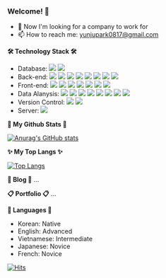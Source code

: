 ### Welcome! 👋


- 🧐 Now I'm looking for a company to work for
- 📫 How to reach me: yunjupark0817@gmail.com

<strong>🛠 Technology Stack 🛠</strong>
- Database: <img src="https://img.shields.io/badge/oracle-F80000?style=plastic&logo=oracle&logoColor=white"> <img src="https://img.shields.io/badge/mysql-4479A1?style=plastic&logo=mysql&logoColor=white">
- Back-end: <img src="https://img.shields.io/badge/JAVA-007396?style=plastic&logo=java&logoColor=white"> <img src="https://img.shields.io/badge/Spring-6DB33F?style=plastic&logo=Spring&logoColor=white"> <img src="https://img.shields.io/badge/SpringSecurity-6DB33F?style=plastic&logo=SpringSecurity&logoColor=white"> <img src="https://img.shields.io/badge/-MyBatis-%23000000?style=plastic&logo=MyBatis&logoColor=#FF0000"> <img src="https://img.shields.io/badge/-JSP-%23000000?style=plastic&logo=JSP&logoColor=white"> <img src="https://img.shields.io/badge/-JDBC-%23000000?style=plastic&logo=JDBC&logoColor=white">  <img src="https://img.shields.io/badge/-Servlet-%23000000?style=plastic&logo=Servlet&logoColor=white"> <img src="https://img.shields.io/badge/-EL/JSTL-%23000000?style=plastic&logo=EL/JSTL&logoColor=white">  
- Front-end: <img src="https://img.shields.io/badge/html-E34F26?style=plastic&logo=html5&logoColor=white"> <img src="https://img.shields.io/badge/css-1572B6?style=plastic&logo=css3&logoColor=white"> <img src="https://img.shields.io/badge/Javascript-F7DF1E?style=plastic&amp;logo=Javascript&amp;logoColor=black">
<img src="https://img.shields.io/badge/jquery-0769AD?style=plastic&logo=jquery&logoColor=white"> <img src="https://img.shields.io/badge/bootstrap-7952B3?style=plastic&logo=bootstrap&logoColor=white"> <img src="https://img.shields.io/badge/JSON-000000?style=plastic&logo=JSON&logoColor=white"> <img src="https://img.shields.io/badge/Ajax-007396?style=plastic&logo=Ajax&logoColor=white">
- Data Alanysis: <a href="https://www.python.org/"><img src="https://img.shields.io/badge/Python-3776AB?style=plastic&amp;logo=Python&amp;logoColor=white"></a> <img src="https://img.shields.io/badge/Selenium-43B02A?style=plastic&logo=Selenium&logoColor=white"> <img src="https://img.shields.io/badge/-Numpy-%23013243?style=plastic"> <img src="https://img.shields.io/badge/-Pandas-%23150458?style=plastic"> <img src="https://img.shields.io/badge/-BeautifulSoup-%23808080?style=plastic&logo=BeautifulSoup&logoColor=white"> <img src="https://img.shields.io/badge/-matplotlib-%23808080?style=plastic&logo=matplotlib&logoColor=white"> <img src="https://img.shields.io/badge/-seaborn-%23808080?style=plastic&logo=seaborn&logoColor=white"> <img src="https://img.shields.io/badge/-Open API(NAVER, data.go.kr, etc...)-%23808080?style=plastic&logo=Open API(NAVER, data.go.kr, etc...)&logoColor=white">  
- Version Control: <img src="https://img.shields.io/badge/git-F05032?style=plastic&logo=git&logoColor=white"> <img src="https://img.shields.io/badge/github-181717?style=plastic&logo=github&logoColor=white">
- Server: <a href="https://tomcat.apache.org/"><img src="https://img.shields.io/badge/apache tomcat-F8DC75?style=plastic&logo=apachetomcat&logoColor=white"></a>


<strong>🌿 My Github Stats 🌿</strong>

[![Anurag's GitHub stats](https://github-readme-stats.vercel.app/api?username=YunjuParkKR&show_icons=true&theme=radical)](https://github.com/YunjuParkKR/github-readme-stats)

<strong>✨ My Top Langs ✨</strong>

[![Top Langs](https://github-readme-stats.vercel.app/api/top-langs/?username=YunjuParkKR&hide=html,css&langs_count=10&layout=compact&theme=radical)](https://github.com/anuraghazra/github-readme-stats)

<strong>📝 Blog 📝</strong>
...

<strong>📋 Portfolio 📋</strong>
...

<strong>💬 Languages 💬</strong>
- Korean: Native
- English: Advanced
- Vietnamese: Intermediate
- Japanese: Novice
- French: Novice

[![Hits](https://hits.seeyoufarm.com/api/count/incr/badge.svg?url=https%3A%2F%2Fgithub.com%2FYunjuParkKR&count_bg=%2399FEED&title_bg=%23FF84C0&icon=github.svg&icon_color=%23FFFFFF&title=hits&edge_flat=false)](https://hits.seeyoufarm.com)

<!--
**YunjuParkKR/YunjuParkKR** is a ✨ _special_ ✨ repository because its `README.md` (this file) appears on your GitHub profile.

Here are some ideas to get you started:

- 🔭 I’m currently working on ...
- 🌱 I’m currently learning ...
- 👯 I’m looking to collaborate on ...
- 🤔 I’m looking for help with ...
- 💬 Ask me about ...
- 📫 How to reach me: ...
- 😄 Pronouns: ...
- ⚡ Fun fact: ...
-->


